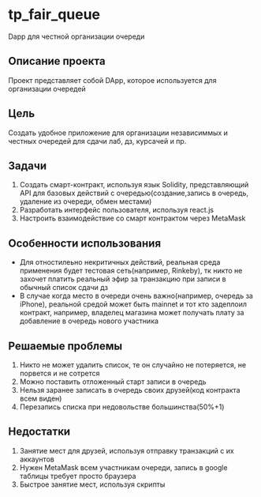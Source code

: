 # tp_fair_queue
Dapp для честной организации очереди
## Описание проекта
Проект представляет собой DApp, которое используется для организации очередей
## Цель
Создать удобное приложение для организации независиммых и честных очередей для сдачи лаб, дз, курсачей и пр.
## Задачи
1. Создать смарт-контракт, используя язык Solidity, представляющий API для базовых действий с очередью(создание,запись в очередь, удаление из очереди, обмен местами)
2. Разработать интерфейс пользователя, используя react.js
3. Настроить взаимодействие со смарт контрактом через MetaMask  
## Особенности использования
* Для отностилеьно некритичных действий, реальная среда применения будет тестовая сеть(например, Rinkeby), тк никто не захочет платить реальный эфир за транзакцию при записи в обычный список сдачи дз
* В случае когда место в очереди очень важно(например, очередь за iPhone), реальной средой может быть mainnet и тот кто задеплоил контракт, например, владелец магазина может получать плату за добавление в очередь нового участника
## Решаемые проблемы
1. Никто не может удалить список, те он случайно не потеряется, не порвется и не сотрется
2. Можно поставить отложенный старт записи в очередь
3. Нельзя заранее записать в очередь своих друзей(код контракта всем виден)
4. Перезапись списка при недовольстве большинства(50%+1)
## Недостатки
1. Занятие мест для друзей, используя отправку транзакций с их аккаунтов  
2. Нужен MetaMask всем участникам очереди, запись в google таблицы требует просто браузера
3. Быстрое занятие мест, используя скрипты